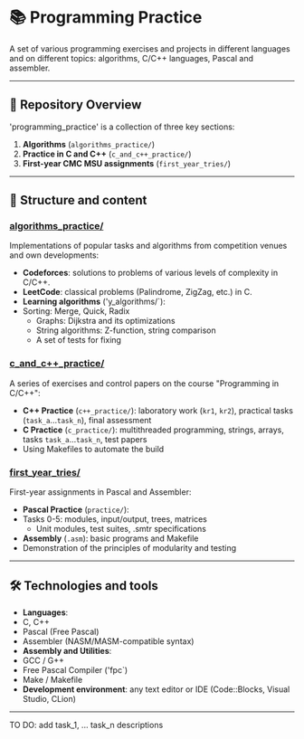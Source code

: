 # 📚 Programming Practice

A set of various programming exercises and projects in different languages and on different topics: algorithms, C/C++ languages, Pascal and assembler.

---

## 🚀 Repository Overview

'programming_practice' is a collection of three key sections:

1. **Algorithms** (`algorithms_practice/`)
2. **Practice in C and C++** (`c_and_c++_practice/`)
3. **First-year CMC MSU assignments** (`first_year_tries/`)

---

## 📁 Structure and content

### [algorithms_practice/](algorithms_practice/)  
Implementations of popular tasks and algorithms from competition venues and own developments:  
- **Codeforces**: solutions to problems of various levels of complexity in C/C++.  
- **LeetCode**: classical problems (Palindrome, ZigZag, etc.) in C.
- **Learning algorithms** ('y_algorithms/`):
- Sorting: Merge, Quick, Radix  
  - Graphs: Dijkstra and its optimizations  
  - String algorithms: Z-function, string comparison  
  - A set of tests for fixing

### [c_and_c++_practice/](c_and_c++_practice/)  
A series of exercises and control papers on the course "Programming in C/C++":  
- **C++ Practice** (`c++_practice/`): laboratory work (`kr1`, `kr2`), practical tasks (`task_a`...`task_n`), final assessment  
- **C Practice** (`c_practice/`): multithreaded programming, strings, arrays, tasks `task_a`...`task_n`, test papers  
- Using Makefiles to automate the build

### [first_year_tries/](first_year_tries/)  
First-year assignments in Pascal and Assembler:
- **Pascal Practice** (`practice/`):
- Tasks 0-5: modules, input/output, trees, matrices  
  - Unit modules, test suites, .smtr specifications  
- **Assembly** (`.asm`): basic programs and Makefile  
- Demonstration of the principles of modularity and testing

---

## 🛠️ Technologies and tools

- **Languages**:
- C, C++
- Pascal (Free Pascal)
- Assembler (NASM/MASM-compatible syntax)  
- **Assembly and Utilities**:
- GCC / G++
- Free Pascal Compiler ('fpc`)
- Make / Makefile  
- **Development environment**: any text editor or IDE (Code::Blocks, Visual Studio, CLion)

---

TO DO: add task_1, ... task_n descriptions
